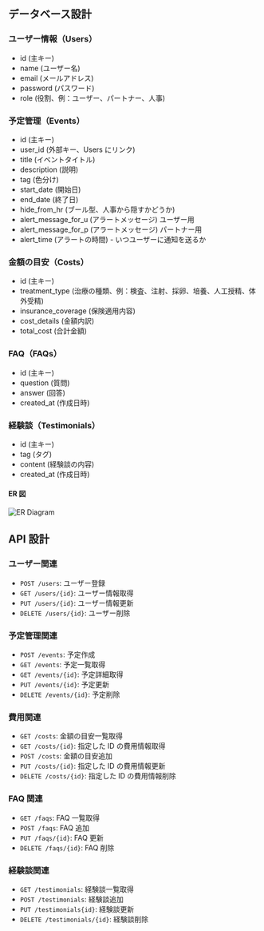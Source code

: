 ## データベース設計

### ユーザー情報（Users）

- id (主キー)
- name (ユーザー名)
- email (メールアドレス)
- password (パスワード)
- role (役割、例：ユーザー、パートナー、人事)

### 予定管理（Events）

- id (主キー)
- user_id (外部キー、Users にリンク)
- title (イベントタイトル)
- description (説明)
- tag (色分け)
- start_date (開始日)
- end_date (終了日)
- hide_from_hr (ブール型、人事から隠すかどうか)
- alert_message_for_u (アラートメッセージ) ユーザー用
- alert_message_for_p (アラートメッセージ) パートナー用
- alert_time (アラートの時間) - いつユーザーに通知を送るか

### 金額の目安（Costs）

- id (主キー)
- treatment_type (治療の種類、例：検査、注射、採卵、培養、人工授精、体外受精)
- insurance_coverage (保険適用内容)
- cost_details (金額内訳)
- total_cost (合計金額)

### FAQ（FAQs）

- id (主キー)
- question (質問)
- answer (回答)
- created_at (作成日時)

### 経験談（Testimonials）

- id (主キー)
- tag (タグ)
- content (経験談の内容)
- created_at (作成日時)

#### ER 図

![ER Diagram](<https://prod-files-secure.s3.us-west-2.amazonaws.com/fae54200-263a-443f-a2d7-4f439f5b2e0c/af6aae28-f0be-426b-a5ad-6e40056ec353/diagram_(lastpj).png>)

## API 設計

### ユーザー関連

- `POST /users`: ユーザー登録
- `GET /users/{id}`: ユーザー情報取得
- `PUT /users/{id}`: ユーザー情報更新
- `DELETE /users/{id}`: ユーザー削除

### 予定管理関連

- `POST /events`: 予定作成
- `GET /events`: 予定一覧取得
- `GET /events/{id}`: 予定詳細取得
- `PUT /events/{id}`: 予定更新
- `DELETE /events/{id}`: 予定削除

### 費用関連

- `GET /costs`: 金額の目安一覧取得
- `GET /costs/{id}`: 指定した ID の費用情報取得
- `POST /costs`: 金額の目安追加
- `PUT /costs/{id}`: 指定した ID の費用情報更新
- `DELETE /costs/{id}`: 指定した ID の費用情報削除

### FAQ 関連

- `GET /faqs`: FAQ 一覧取得
- `POST /faqs`: FAQ 追加
- `PUT /faqs/{id}`: FAQ 更新
- `DELETE /faqs/{id}`: FAQ 削除

### 経験談関連

- `GET /testimonials`: 経験談一覧取得
- `POST /testimonials`: 経験談追加
- `PUT /testimonials{id}`: 経験談更新
- `DELETE /testimonials/{id}`: 経験談削除
